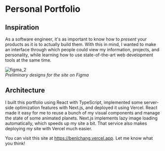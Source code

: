 # Personal Portfolio

## Inspiration
As a software engineer, it's as important to know how to _present_ your products as it is to actually build them. With this in mind, I wanted to make an interface through which people could view my information, projects, and personality, while learning how to use state-of-the-art web development tools at the same time.

![figma_2](https://github.com/benlchang/portfolio/assets/86611416/918b591c-5b5f-4cc8-addd-e7e7eba0be16)\
_Preliminary designs for the site on Figma_

## Architecture
I built this portfolio using React with TypeScript, implemented some server-side optimization features with Next.js, and deployed it using Vercel. React made it easy for me to reuse a bunch of my visual components and manage the state of some animated planets. Next.js implements lazy image loading automatically, which speeds up my site a bit. That service also makes deploying my site with Vercel much easier.

You can visit this site at https://benlchang.vercel.app. Let me know what you think!
